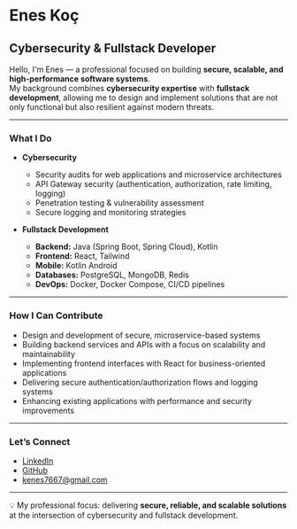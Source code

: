 # Enes Koç  

## Cybersecurity & Fullstack Developer  

Hello, I'm Enes — a professional focused on building **secure, scalable, and high-performance software systems**.  
My background combines **cybersecurity expertise** with **fullstack development**, allowing me to design and implement solutions that are not only functional but also resilient against modern threats.  

---

### What I Do
- **Cybersecurity**
  - Security audits for web applications and microservice architectures  
  - API Gateway security (authentication, authorization, rate limiting, logging)  
  - Penetration testing & vulnerability assessment  
  - Secure logging and monitoring strategies  

- **Fullstack Development**
  - **Backend:** Java (Spring Boot, Spring Cloud), Kotlin  
  - **Frontend:** React, Tailwind  
  - **Mobile:** Kotlin Android  
  - **Databases:** PostgreSQL, MongoDB, Redis  
  - **DevOps:** Docker, Docker Compose, CI/CD pipelines  

---

### How I Can Contribute
- Design and development of secure, microservice-based systems  
- Building backend services and APIs with a focus on scalability and maintainability  
- Implementing frontend interfaces with React for business-oriented applications  
- Delivering secure authentication/authorization flows and logging systems  
- Enhancing existing applications with performance and security improvements  

---

### Let’s Connect
- [LinkedIn](https://www.linkedin.com/in/enes-ko%C3%A7-16698728b/)  
- [GitHub](https://github.com/Enskc05)  
- kenes7667@gmail.com

---
💡 My professional focus: delivering **secure, reliable, and scalable solutions** at the intersection of cybersecurity and fullstack development.
